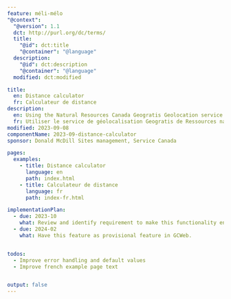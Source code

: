 ```yaml
---
feature: méli-mélo
"@context":
  "@version": 1.1
  dct: http://purl.org/dc/terms/
  title:
    "@id": dct:title
    "@container": "@language"
  description:
    "@id": dct:description
    "@container": "@language"
  modified: dct:modified

title:
  en: Distance calculator
  fr: Calculateur de distance
description:
  en: Using the Natural Resources Canada Geogratis Geolocation service to provide the distance between a known set of coordinates and an address provided by the user.
  fr: Utiliser le service de géolocalisation Geogratis de Ressources naturelles Canada pour fournir la distance entre un ensemble de coordonnées connu et une adresse fournie par l'utilisateur.
modified: 2023-09-08
componentName: 2023-09-distance-calculator
sponsor: Donald McDill Sites management, Service Canada

pages:
  examples:
    - title: Distance calculator
      language: en
      path: index.html
    - title: Calculateur de distance
      language: fr
      path: index-fr.html

implementationPlan:
  - due: 2023-10
    what: Review and identify requirement to make this functionality enterprise ready.
  - due: 2024-02
    what: Have this feature as provisional feature in GCWeb.


todos:
  - Improve error handling and default values
  - Improve french example page text


output: false
---
```

